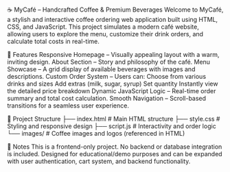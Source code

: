 ☕ MyCafé – Handcrafted Coffee & Premium Beverages
Welcome to MyCafé, a stylish and interactive coffee ordering web application built using HTML, CSS, and JavaScript. This project simulates a modern café website, allowing users to explore the menu, customize their drink orders, and calculate total costs in real-time.

🌟 Features
Responsive Homepage – Visually appealing layout with a warm, inviting design.
About Section – Story and philosophy of the café.
Menu Showcase – A grid display of available beverages with images and descriptions.
Custom Order System – Users can:
Choose from various drinks and sizes
Add extras (milk, sugar, syrup)
Set quantity
Instantly view the detailed price breakdown
Dynamic JavaScript Logic – Real-time order summary and total cost calculation.
Smooth Navigation – Scroll-based transitions for a seamless user experience.

📁 Project Structure
├── index.html        # Main HTML structure
├── style.css         # Styling and responsive design
├── script.js         # Interactivity and order logic
└── images/           # Coffee images and logos (referenced in HTML)

📌 Notes
This is a frontend-only project. No backend or database integration is included.
Designed for educational/demo purposes and can be expanded with user authentication, cart system, and backend functionality.
